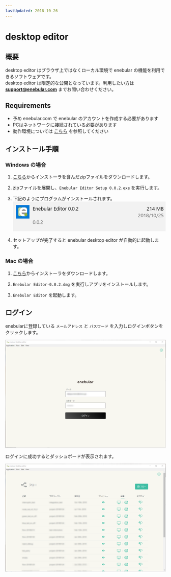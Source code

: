 ```yaml
---
lastUpdated: 2018-10-26
---
```


# desktop editor

## 概要

desktop editor はブラウザ上ではなくローカル環境で enebular の機能を利用できるソフトウェアです。  
desktop editor は限定的な公開となっています。利用したい方は **support@enebular.com** までお問い合わせください。

## Requirements

- 予め enebular.com で enebular のアカウントを作成する必要があります
- PCはネットワークに接続されている必要があります
- 動作環境については [こちら](./Support.md) を参照してください

## インストール手順

### Windows の場合

1. [こちら](https://uhuru.box.com/s/j4b634xhj0460fkmimq2rma137nvebr9)からインストーラを含んだzipファイルをダウンロードします。

1. zipファイルを展開し、`Enebular Editor Setup 0.0.2.exe` を実行します。

1. 下記のようにプログラムがインストールされます。  
    ![windowsProgram](./../../img/Other/DesktopEditor-windowsProgram.png)

1. セットアップが完了すると enebular desktop editor が自動的に起動します。

### Mac の場合

1. [こちら](https://uhuru.box.com/s/ol939ir446f4eingquqjwde2zdpv2sr1)からインストーラをダウンロードします。

1. `Enebular Editor-0.0.2.dmg` を実行しアプリをインストールします。

1. `Enebular Editor` を起動します。

## ログイン

enebularに登録している `メールアドレス` と `パスワード` を入力しログインボタンをクリックします。

![logIn](./../../img/Other/DesktopEditor-logIn.png)

ログインに成功するとダッシュボードが表示されます。

![dashBoard](./../../img/Other/DesktopEditor-dashBoard.png)